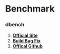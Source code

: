 # Benchmark

### dbench
  1. [**Official Site**](https://dbench.samba.org/)
  2. [**Build Bug Fix**](https://gist.github.com/Labisana/6d94b7db13b08be586ce)
  3. [**Offical Github**](https://github.com/sahlberg/dbench)
